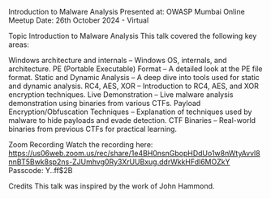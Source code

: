 Introduction to Malware Analysis
Presented at: OWASP Mumbai Online Meetup
Date: 26th October 2024 - Virtual

Topic
Introduction to Malware Analysis
This talk covered the following key areas:

Windows architecture and internals – Windows OS, internals, and architecture.
PE (Portable Executable) Format – A detailed look at the PE file format.
Static and Dynamic Analysis – A deep dive into tools used for static and dynamic analysis.
RC4, AES, XOR – Introduction to RC4, AES, and XOR encryption techniques.
Live Demonstration – Live malware analysis demonstration using binaries from various CTFs.
Payload Encryption/Obfuscation Techniques – Explanation of techniques used by malware to hide payloads and evade detection.
CTF Binaries – Real-world binaries from previous CTFs for practical learning.

Zoom Recording
Watch the recording here: https://us06web.zoom.us/rec/share/1e4BH0nsnGbopHDdUo1w8nWtyAvvl8nnBT5Bwk8sp2ns-ZJUmhvg0Ry3XrUUBxug.ddrWkkHFdl6MOZkY
Passcode: Y..ff$2B

Credits
This talk was inspired by the work of John Hammond.
